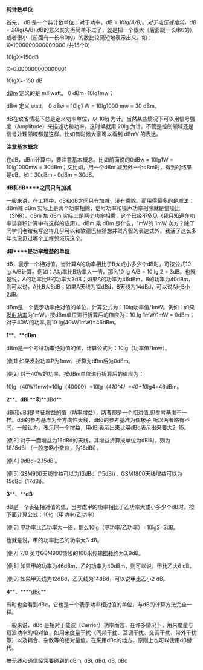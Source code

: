 

**纯计数单位**

首先， dB 是一个纯计数单位：对于功率，dB = 10*lg(A/B)。对于电压或电流，dB = 20*lg(A/B).dB的意义其实再简单不过了，就是把一个很大（后面跟一长串0的）或者很小（前面有一长串0的）的数比较简短地表示出来。如：  
X=1000000000000000 (共15个0)

10lgX=150dB

X=0.000000000000001

10lgX=-150 dB

[dBm](https://rf.eefocus.com/tag/dBm/) 定义的是 miliwatt。 0 dBm=10lg1mw；

dBw 定义 watt。 0 dBw = 10lg1 W = 10lg1000 mw = 30 dBm。

dB在缺省情况下总是定义功率单位，以 10lg 为计。当然某些情况下可以用信号强度（Amplitude）来描述功和功率，这时候就用 20lg 为计。不管是控制领域还是信号处理领域都是这样。比如有时候大家可以看到 dBmV 的表达。


**注意基本概念**

在dB，dBm计算中，要注意基本概念。比如前面说的0dBw = 10lg1W = 10lg1000mw = 30dBm；又比如，用一个dBm 减另外一个dBm时，得到的结果是dB。如：30dBm - 0dBm = 30dB。

**dB****和****dB****之间只有加减**

一般来讲，在工程中，dB和dB之间只有加减，没有乘除。而用得最多的是减法：dBm减 dBm 实际上是两个功率相除，信号功率和噪声功率相除就是信噪比（SNR）。dBm 加 dBm 实际上是两个功率相乘，这个已经不多见（我只知道在功率谱卷积计算中有这样的应用）。dBm 乘 dBm 是什么，1mW的 1mW 次方？除了同学们老给我写这样几乎可以和歌德巴赫猜想并驾齐驱的表达式外，我活了这么多年也没见过哪个工程领域玩这个。

**dB****是功率增益的单位**

dB，表示一个相对值。当计算A的功率相比于B大或小多少个dB时，可按公式10 lg A/B计算。例如：A功率比B功率大一倍，那么10 lg A/B = 10 lg 2 = 3dB。也就是说，A的功率比B的功率大3dB；如果A的功率为46dBm，B的功率为40dBm，则可以说，A比B大6dB；如果A天线为12dBd，B天线为14dBd，可以说A比B小2dB。

dBm是一个表示功率绝对值的单位，计算公式为：10lg功率值/1mW。例如：如果[发射功率](https://rf.eefocus.com/tag/%E5%8F%91%E5%B0%84%E5%8A%9F%E7%8E%87/)为1mW，按dBm单位进行折算后的值应为：10 lg 1mW/1mW = 0dBm；对于40W的功率,则10 lg(40W/1mW)=46dBm。  
  
**1****、****dBm**

dBm是一个考征功率绝对值的值，计算公式为：10lg（功率值/1mw）。

[例1] 如果发射功率P为1mw，折算为dBm后为0dBm。

[例2] 对于40W的功率，按dBm单位进行折算后的值应为：

10lg（40W/1mw)=10lg（40000）=10lg（4*10^4）=40+10*lg4=46dBm。

**2****、****dBi** **和****dBd**

dBi和dBd是考征增益的值（功率增益），两者都是一个相对值,但参考基准不一样。dBi的参考基准为全方向性天线，dBd的参考基准为偶极子,所以两者略有不同。一般认为，表示同一个增益，用dBi表示出来比用dBd表示出来要大2. 15。

[例3] 对于一面增益为16dBd的天线，其增益折算成单位为dBi时，则为18.15dBi （一般忽略小数位，为18dBi）。

[例4] 0dBd=2.15dBi。

[例5] GSM900天线增益可以为13dBd（15dBi），GSM1800天线增益可以为15dBd（17dBi)。

**3****、****dB**

dB是一个表征相对值的值，当考虑甲的功率相比于乙功率大或小多少个dB时，按下面计算公式：10lg（甲功率/乙功率）

[例6] 甲功率比乙功率大一倍，那么10lg（甲功率/乙功率）=10lg2=3dB。

也就是说，甲的功率比乙的功率大3 dB。

[例7] 7/8 英寸GSM900馈线的100米传输[损耗](https://rf.eefocus.com/tag/%E6%8D%9F%E8%80%97/)约为3.9dB。

[例8] 如果甲的功率为46dBm，乙的功率为40dBm，则可以说，甲比乙大6 dB。

[例9] 如果甲天线为12dBd，乙天线为14dBd，可以说甲比乙小2 dB。

**4****、****[dBc](https://rf.eefocus.com/tag/dBc/)**

有时也会看到dBc，它也是一个表示功率相对值的单位，与dB的计算方法完全一样。

一般来说，dBc 是相对于载波（Carrier）功率而言，在许多情况下，用来度量与载波功率的相对值，如用来度量干扰（同频干扰、互调干扰、交调干扰、带外干扰等）以及耦合、杂散等的相对量值。在采用dBc的地方，原则上也可以使用dB替代。

搞无线和通信经常要碰到的dBm, dBi, dBd, dB, dBc